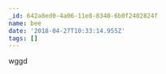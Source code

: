 ```yaml
---
_id: 642a8ed0-4a06-11e8-8340-6b0f2402824f
name: bee
date: '2018-04-27T10:33:14.955Z'
tags: []
---
```

wggd
